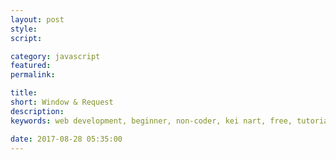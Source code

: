 ```yaml
---
layout: post
style:
script:

category: javascript
featured:
permalink:

title:
short: Window & Request
description:
keywords: web development, beginner, non-coder, kei nart, free, tutorial, coding, programming, code nart, javascript, function, scope, type

date: 2017-08-28 05:35:00
---
```


